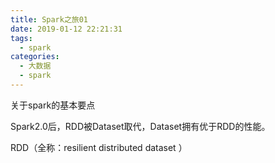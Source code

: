 ```yaml
---
title: Spark之旅01
date: 2019-01-12 22:21:31
tags:
  - spark
categories:
  - 大数据
  - spark
---
```


关于spark的基本要点

Spark2.0后，RDD被Dataset取代，Dataset拥有优于RDD的性能。

RDD（全称：resilient distributed dataset ）
